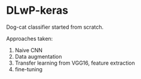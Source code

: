 # DLwP-keras

Dog-cat classifier started from scratch.

Approaches taken:
1. Naive CNN
2. Data augmentation
3. Transfer learning from VGG16, feature extraction
4. fine-tuning
